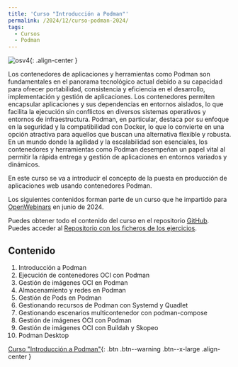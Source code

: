 ```yaml
---
title: 'Curso "Introducción a Podman"'
permalink: /2024/12/curso-podman-2024/
tags:
  - Cursos
  - Podman
---
```


![osv4](https://www.josedomingo.org/pledin/assets/wp-content/uploads/2024/12/podman.png){: .align-center }

Los contenedores de aplicaciones y herramientas como Podman son fundamentales en el panorama tecnológico actual debido a su capacidad para ofrecer portabilidad, consistencia y eficiencia en el desarrollo, implementación y gestión de aplicaciones.
Los contenedores permiten encapsular aplicaciones y sus dependencias en entornos aislados, lo que facilita la ejecución sin conflictos en diversos sistemas operativos y entornos de infraestructura. Podman, en particular, destaca por su enfoque en la seguridad y la compatibilidad con Docker, lo que lo convierte en una opción atractiva para aquellos que buscan una alternativa flexible y robusta. En un mundo donde la agilidad y la escalabilidad son esenciales, los contenedores y herramientas como Podman desempeñan un papel vital al permitir la rápida entrega y gestión de aplicaciones en entornos variados y dinámicos.

En este curso se va a introducir el concepto de la puesta en producción de aplicaciones web usando contenedores Podman.

Los siguientes contenidos forman parte de un curso que he impartido para [OpenWebinars](https://openwebinars.net/cursos/gestion-contenedores-podman/) en junio de 2024.

Puedes obtener todo el contenido del curso en el repositorio [GitHub](https://github.com/josedom24/curso_podman_ow). Puedes acceder al [Repositorio con los ficheros de los ejercicios](https://github.com/josedom24/ejemplos_curso_podman_ow).

## Contenido

1. Introducción a Podman    
2. Ejecución de contenedores OCI con Podman
3. Gestión de imágenes OCI en Podman
4. Almacenamiento y redes en Podman
5. Gestión de Pods en Podman
6. Gestionando recursos de Podman con Systemd y Quadlet
7. Gestionando escenarios multicontenedor con podman-compose
8. Gestión de imágenes OCI con Podman
9. Gestión de imágenes OCI con Buildah y Skopeo
10. Podman Desktop

[Curso "Introducción a Podman"](https://plataforma.josedomingo.org/pledin/cursos/podman2024/index.html){: .btn .btn--warning .btn--x-large .align-center }
